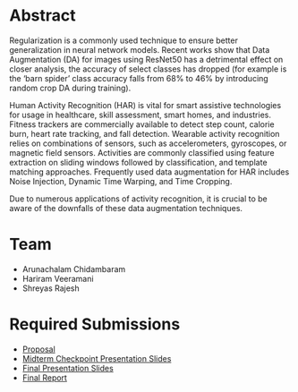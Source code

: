 # Abstract
Regularization is a commonly used technique to ensure better generalization in neural network models. Recent works show that Data Augmentation (DA) for images using ResNet50 has a detrimental effect on closer analysis, the accuracy of select classes has dropped (for example is the ‘barn spider’ class accuracy falls from 68% to 46% by introducing random crop DA during training). 

 Human Activity Recognition (HAR) is vital for smart assistive technologies for usage in healthcare, skill assessment, smart homes, and industries. Fitness trackers are commercially available to detect step count, calorie burn, heart rate tracking, and fall detection. Wearable activity recognition relies on combinations of sensors, such as accelerometers, gyroscopes, or magnetic field sensors. Activities are commonly classified using feature extraction on sliding windows followed by classification, and template matching approaches. Frequently used data augmentation for HAR includes Noise Injection, Dynamic Time Warping, and Time Cropping.

Due to numerous applications of activity recognition, it is crucial to be aware of the downfalls of these data augmentation techniques. 

# Team

* Arunachalam Chidambaram
* Hariram Veeramani
* Shreyas Rajesh

# Required Submissions

* [Proposal](./proposal.md)
* [Midterm Checkpoint Presentation Slides](./Midpoint_presentation.pdf)
* [Final Presentation Slides](./Final_Presentation.pdf)
* [Final Report](./report.md)
